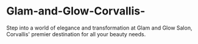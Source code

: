 # Glam-and-Glow-Corvallis-
Step into a world of elegance and transformation at Glam and Glow Salon, Corvallis' premier destination for all your beauty needs. 
